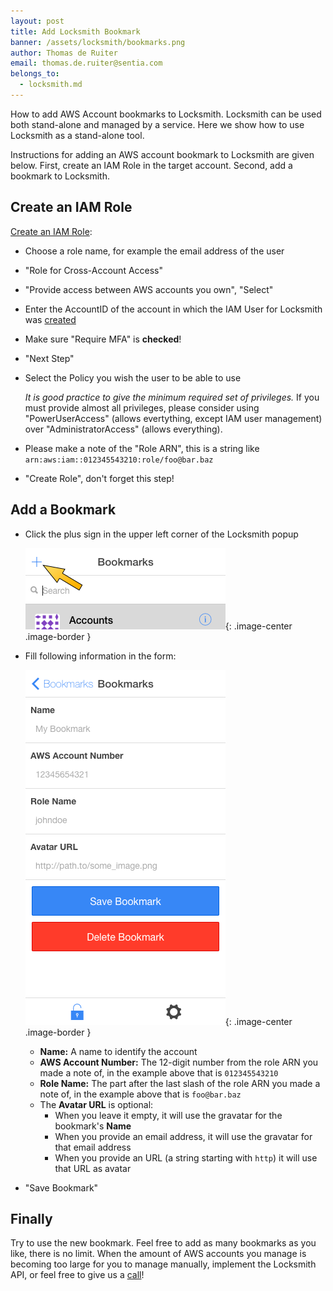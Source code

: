 ```yaml
---
layout: post
title: Add Locksmith Bookmark
banner: /assets/locksmith/bookmarks.png
author: Thomas de Ruiter
email: thomas.de.ruiter@sentia.com
belongs_to:
  - locksmith.md
---
```


How to add AWS Account bookmarks to Locksmith.
Locksmith can be used both stand-alone and managed by a service.
Here we show how to use Locksmith as a stand-alone tool.

Instructions for adding an AWS account bookmark to Locksmith are given below.
First, create an IAM Role in the target account.
Second, add a bookmark to Locksmith.

## Create an IAM Role

[Create an IAM Role](createRole):

* Choose a role name, for example the email address of the user
* "Role for Cross-Account Access"
* "Provide access between AWS accounts you own", "Select"
* Enter the AccountID of the account in which the IAM User for Locksmith was
  [created](/2017/01/09/Configuring-Locksmith.html)
* Make sure "Require MFA" is **checked**!
* "Next Step"
* Select the Policy you wish the user to be able to use
  
  _It is good practice to give the minimum required set of privileges._
  If you must provide almost all privileges, please consider using
  "PowerUserAccess" (allows evertything, except IAM user management) over
  "AdministratorAccess" (allows everything).

* Please make a note of the "Role ARN", this is a string like
  `arn:aws:iam::012345543210:role/foo@bar.baz`
* "Create Role", don't forget this step!

## Add a Bookmark

* Click the plus sign in the upper left corner of the Locksmith popup
  
  ![](/assets/posts/2017-01-10-Configuring-Locksmith-Bookmark/add-bookmark.png){: .image-center .image-border }

* Fill following information in the form:
  
  ![](/assets/posts/2017-01-10-Configuring-Locksmith-Bookmark/edit-bookmark.png){: .image-center .image-border }
  
  * **Name:** A name to identify the account
  * **AWS Account Number:** The 12-digit number from the role ARN you made a
    note of, in the example above that is `012345543210`
  * **Role Name:** The part after the last slash of the role ARN you made a note
    of, in the example above that is `foo@bar.baz`
  * The **Avatar URL** is optional:
    * When you leave it empty, it will use the gravatar for the bookmark's
      **Name**
    * When you provide an email address, it will use the gravatar for that
      email address
    * When you provide an URL (a string starting with `http`) it will use
      that URL as avatar
* "Save Bookmark"

## Finally

Try to use the new bookmark. Feel free to add as many bookmarks as you like,
there is no limit.
When the amount of AWS accounts you manage is becoming too large for you to
manage manually, implement the Locksmith API, or feel free to give us a
[call](/contact.html)!